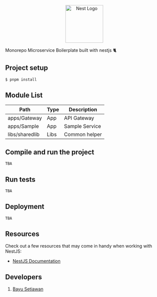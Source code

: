 <p align="center">
  <a href="http://nestjs.com/" target="blank"><img src="https://nestjs.com/img/logo-small.svg" width="120" alt="Nest Logo" /></a>
</p>

Monorepo Microservice Boilerplate built with nestjs 🐈

## Project setup

```bash
$ pnpm install
```

## Module List

| Path           | Type | Description                              |
|----------------|------|------------------------------------------|
| apps/Gateway   | App  | API Gateway                              |
| apps/Sample    | App  | Sample Service                           |
| libs/sharedlib | Libs | Common helper                            |

## Compile and run the project

```bash
TBA
```

## Run tests

```bash
TBA
```

## Deployment

```bash
TBA
```

## Resources

Check out a few resources that may come in handy when working with NestJS:

- [NestJS Documentation](https://docs.nestjs.com)

## Developers

1. [Bayu Setiawan](https://github.com/aquaswim)